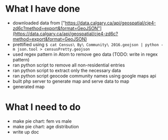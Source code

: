 # What I have done
- downloaded data from ["https://data.calgary.ca/api/geospatial/cje4-zd6c?method=export&format=GeoJSON"](https://data.calgary.ca/api/geospatial/cje4-zd6c?method=export&format=GeoJSON)
- prettified using 
        ```
        $ cat Census\ By\ Community\ 2016.geojson | python -m json.tool > censusPretty.geojson
        ```
- used regex pattern in Atom to remove geo data (TODO: write in regex pattern)
- ran python script to remove all non-residential entries 
- ran python script to extract only the necessary data
- ran python script geocode community names using google maps api
- built php server to generate map and serve data to map
- generated map

# What I need to do
- make pie chart: fem vs male
- make pie chart: age distribution
- write up doc
